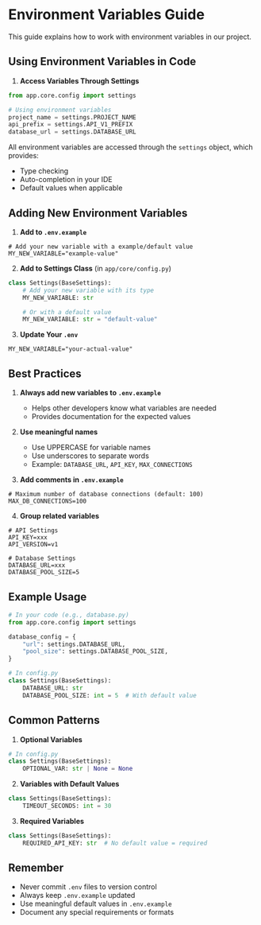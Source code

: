 # Environment Variables Guide

This guide explains how to work with environment variables in our project.

## Using Environment Variables in Code

1. **Access Variables Through Settings**
```python
from app.core.config import settings

# Using environment variables
project_name = settings.PROJECT_NAME
api_prefix = settings.API_V1_PREFIX
database_url = settings.DATABASE_URL
```

All environment variables are accessed through the `settings` object, which provides:
- Type checking
- Auto-completion in your IDE
- Default values when applicable

## Adding New Environment Variables

1. **Add to `.env.example`**
```env
# Add your new variable with a example/default value
MY_NEW_VARIABLE="example-value"
```

2. **Add to Settings Class** (in `app/core/config.py`)
```python
class Settings(BaseSettings):
    # Add your new variable with its type
    MY_NEW_VARIABLE: str

    # Or with a default value
    MY_NEW_VARIABLE: str = "default-value"
```

3. **Update Your `.env`**
```env
MY_NEW_VARIABLE="your-actual-value"
```

## Best Practices

1. **Always add new variables to `.env.example`**
   - Helps other developers know what variables are needed
   - Provides documentation for the expected values

2. **Use meaningful names**
   - Use UPPERCASE for variable names
   - Use underscores to separate words
   - Example: `DATABASE_URL`, `API_KEY`, `MAX_CONNECTIONS`

3. **Add comments in `.env.example`**
```env
# Maximum number of database connections (default: 100)
MAX_DB_CONNECTIONS=100
```

4. **Group related variables**
```env
# API Settings
API_KEY=xxx
API_VERSION=v1

# Database Settings
DATABASE_URL=xxx
DATABASE_POOL_SIZE=5
```

## Example Usage

```python
# In your code (e.g., database.py)
from app.core.config import settings

database_config = {
    "url": settings.DATABASE_URL,
    "pool_size": settings.DATABASE_POOL_SIZE,
}

# In config.py
class Settings(BaseSettings):
    DATABASE_URL: str
    DATABASE_POOL_SIZE: int = 5  # With default value
```

## Common Patterns

1. **Optional Variables**
```python
# In config.py
class Settings(BaseSettings):
    OPTIONAL_VAR: str | None = None
```

2. **Variables with Default Values**
```python
class Settings(BaseSettings):
    TIMEOUT_SECONDS: int = 30
```

3. **Required Variables**
```python
class Settings(BaseSettings):
    REQUIRED_API_KEY: str  # No default value = required
```

## Remember

- Never commit `.env` files to version control
- Always keep `.env.example` updated
- Use meaningful default values in `.env.example`
- Document any special requirements or formats 